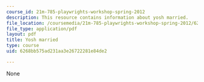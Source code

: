 ```yaml
---
course_id: 21m-785-playwrights-workshop-spring-2012
description: This resource contains information about yosh married.
file_location: /coursemedia/21m-785-playwrights-workshop-spring-2012/6268bb575ad231aa3e26722281e84de2_MIT21M_785S12_yosh_maried.pdf
file_type: application/pdf
layout: pdf
title: Yosh married
type: course
uid: 6268bb575ad231aa3e26722281e84de2

---
```

None
